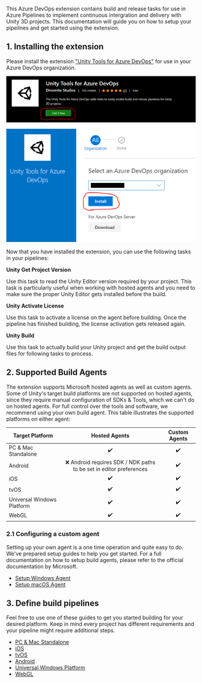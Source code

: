 This Azure DevOps extension contains build and release tasks for use in Azure Pipelines to implement continuous intergration and delivery with Unity 3D projects. This documentation will guide you on how to setup your pipeilnes and get started using the extension.

## 1. Installing the extension
Please install the extension ["Unity Tools for Azure DevOps"](https://marketplace.visualstudio.com/items?itemName=DinomiteStudios.64e90d50-a9c0-11e8-a356-d3eab7857116) for use in your Azure DevOps organization.

![Extension in Marketplace](images/vs-marketplace-get-extension.PNG)

![Install to organization](images/vs-marketplace-install.PNG)

Now that you have installed the extension, you can use the following tasks in your pipelines:

**Unity Get Project Version**

Use this task to read the Unity Editor version required by your project. This task is particularly useful when working with hosted agents and you need to make sure the proper Unity Editor gets installed before the build.

**Unity Activate License**

Use this task to activate a license on the agent before building. Once the pipeline has finished building, the license activation gets released again.

**Unity Build**

Use this task to actually build your Unity project and get the build output files for following tasks to process.

## 2. Supported Build Agents
The extension supports Microsoft hosted agents as well as custom agents. Some of Unity's target build platforms are not supported on hosted agents, since they require manual configuration of SDKs & Tools, which we can't do on hosted agents. For full control over the tools and software, we recommend using your own build agent. This table illustrates the supported platforms on either agent:

| Target Platform            |                             Hosted Agents                            |    Custom Agents   |
|----------------------------|:--------------------------------------------------------------------:|:------------------:|
| PC & Mac Standalone        |                          :heavy_check_mark:                          | :heavy_check_mark: |
| Android                    | :x: Android requires SDK / NDK paths to be set in editor preferences | :heavy_check_mark: |
| iOS                        | :heavy_check_mark:                                                   | :heavy_check_mark: |
| tvOS                       | :heavy_check_mark:                                                   | :heavy_check_mark: |
| Universal Windows Platform | :heavy_check_mark:                                                   | :heavy_check_mark: |
| WebGL                      | :heavy_check_mark:                                                   | :heavy_check_mark: |

### 2.1 Configuring a custom agent
Setting up your own agent is a one time operation and quite easy to do. We've prepared setup guides to help you get started. For a full documentation on how to setup build agents, please refer to the official documentation by Microsoft.

* [Setup Windows Agent](setup-windows-agent.md)
* [Setup macOS Agent](setup-mac-os-agent.md)

## 3. Define build pipelines
Feel free to use one of these guides to get you started building for your desired platform. Keep in mind every project has different requirements and your pipeline might require additional steps.

* [PC & Mac Standalone](standalone-pipeline.md)
* [iOS](ios-pipeline.md)
* [tvOS](tvos-pipeline.md)
* [Android](android-pipeline.md)
* [Universal Windows Platform](uwp-pipeline.md)
* [WebGL](web-gl-pipeline.md)

